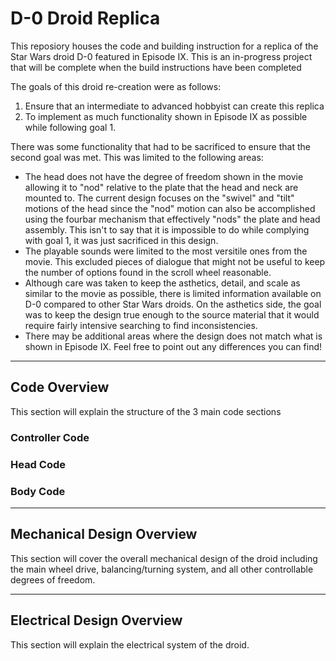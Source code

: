 # D-0 Droid Replica
This reposiory houses the code and building instruction for a replica of the Star Wars droid D-0 featured in Episode IX. This is an in-progress project that will be complete when the build instructions have been completed

The goals of this droid re-creation were as follows:
1. Ensure that an intermediate to advanced hobbyist can create this replica
2. To implement as much functionality shown in Episode IX as possible while following goal 1.

There was some functionality that had to be sacrificed to ensure that the second goal was met. This was limited to the following areas:
 - The head does not have the degree of freedom shown in the movie allowing it to "nod" relative to the plate that the head and neck are mounted to. The current design focuses on the "swivel" and "tilt" motions of the head since the "nod" motion can also be accomplished using the fourbar mechanism that effectively "nods" the plate and head assembly. This isn't to say that it is impossible to do while complying with goal 1, it was just sacrificed in this design. 
  - The playable sounds were limited to the most versitile ones from the movie. This excluded pieces of dialogue that might not be useful to keep the number of options found in the scroll wheel reasonable.
  - Although care was taken to keep the asthetics, detail, and scale as similar to the movie as possible, there is limited information available on D-0 compared to other Star Wars droids. On the asthetics side, the goal was to keep the design true enough to the source material that it would require fairly intensive searching to find inconsistencies.
  - There may be additional areas where the design does not match what is shown in Episode IX. Feel free to point out any differences you can find!


---
## Code Overview
This section will explain the structure of the 3 main code sections
### Controller Code

### Head Code

### Body Code

---
## Mechanical Design Overview
This section will cover the overall mechanical design of the droid including the main wheel drive, balancing/turning system, and all other controllable degrees of freedom.

---
## Electrical Design Overview
This section will explain the electrical system of the droid.

